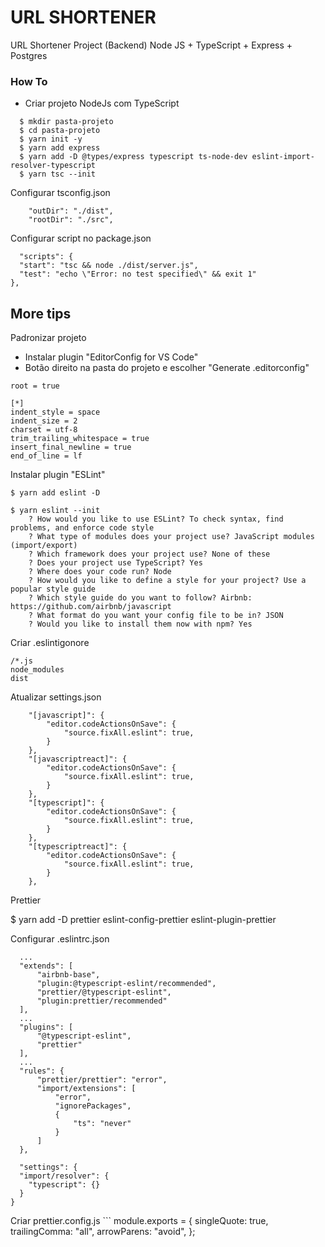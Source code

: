 # URL SHORTENER

URL Shortener Project (Backend)
Node JS + TypeScript + Express + Postgres

### How To

* Criar projeto NodeJs com TypeScript

```
  $ mkdir pasta-projeto
  $ cd pasta-projeto
  $ yarn init -y
  $ yarn add express
  $ yarn add -D @types/express typescript ts-node-dev eslint-import-resolver-typescript
  $ yarn tsc --init
```

Configurar tsconfig.json
```
    "outDir": "./dist",
    "rootDir": "./src",
```

Configurar script no package.json
  ```
    "scripts": {
    "start": "tsc && node ./dist/server.js",
    "test": "echo \"Error: no test specified\" && exit 1"
  },
  ```

## More tips

Padronizar projeto

  * Instalar plugin "EditorConfig for VS Code"
  * Botão direito na pasta do projeto e escolher "Generate .editorconfig"

  ```
  root = true

  [*]
  indent_style = space
  indent_size = 2
  charset = utf-8
  trim_trailing_whitespace = true
  insert_final_newline = true
  end_of_line = lf
  ```

Instalar plugin "ESLint"

```
$ yarn add eslint -D

$ yarn eslint --init
    ? How would you like to use ESLint? To check syntax, find problems, and enforce code style
    ? What type of modules does your project use? JavaScript modules (import/export)
    ? Which framework does your project use? None of these
    ? Does your project use TypeScript? Yes
    ? Where does your code run? Node
    ? How would you like to define a style for your project? Use a popular style guide
    ? Which style guide do you want to follow? Airbnb: https://github.com/airbnb/javascript
    ? What format do you want your config file to be in? JSON
    ? Would you like to install them now with npm? Yes

```

Criar .eslintigonore
  ```
  /*.js
  node_modules
  dist
  ```

Atualizar settings.json
```
    "[javascript]": {
        "editor.codeActionsOnSave": {
            "source.fixAll.eslint": true,
        }
    },
    "[javascriptreact]": {
        "editor.codeActionsOnSave": {
            "source.fixAll.eslint": true,
        }
    },
    "[typescript]": {
        "editor.codeActionsOnSave": {
            "source.fixAll.eslint": true,
        }
    },
    "[typescriptreact]": {
        "editor.codeActionsOnSave": {
            "source.fixAll.eslint": true,
        }
    },
```

Prettier

  $ yarn add -D prettier eslint-config-prettier eslint-plugin-prettier

  Configurar .eslintrc.json
  ```
    ...
    "extends": [
        "airbnb-base",
        "plugin:@typescript-eslint/recommended",
        "prettier/@typescript-eslint",
        "plugin:prettier/recommended"
    ],
    ...
    "plugins": [
        "@typescript-eslint",
        "prettier"
    ],
    ...
    "rules": {
        "prettier/prettier": "error",
        "import/extensions": [
            "error",
            "ignorePackages",
            {
                "ts": "never"
            }
        ]
    },

    "settings": {
    "import/resolver": {
      "typescript": {}
    }
  }
  ```

Criar prettier.config.js
	```
  module.exports = {
		singleQuote: true,
		trailingComma: "all",
		arrowParens: "avoid",
	};
  ```
